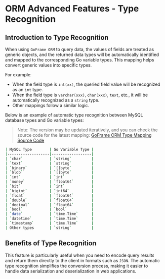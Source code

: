 # ORM Advanced Features - Type Recognition

## Introduction to Type Recognition

When using `GoFrame ORM` to query data, the values of fields are treated as generic objects, and the returned data types will be automatically identified and mapped to the corresponding Go variable types. This mapping helps convert generic values into specific types.

For example:

- When the field type is `int(xx)`, the queried field value will be recognized as an `int` type.
- When the field type is `varchar(xxx)`, `char(xxx)`, `text`, etc., it will be automatically recognized as a `string` type.
- Other mappings follow a similar logic.

Below is an example of automatic type recognition between MySQL database types and Go variable types:

> Note: The version may be updated iteratively, and you can check the source code for the latest mapping: [GoFrame ORM Type Mapping Source Code](https://github.com/gogf/gf/blob/master/database/gdb/gdb_core_structure.go)

```bash
| MySQL Type        | Go Variable Type |
|-------------------|------------------|
| `char`            | `string`         |
| `text`            | `string`         |
| `binary`          | `[]byte`         |
| `blob`            | `[]byte`         |
| `int`             | `int`            |
| `money`           | `float64`        |
| `bit`             | `int`            |
| `bigint`          | `int64`          |
| `float`           | `float64`        |
| `double`          | `float64`        |
| `decimal`         | `float64`        |
| `bool`            | `bool`           |
| `date`            | `time.Time`      |
| `datetime`        | `time.Time`      |
| `timestamp`       | `time.Time`      |
| Other types       | `string`         |
```

## Benefits of Type Recognition

This feature is particularly useful when you need to encode query results and return them directly to the client in formats such as `JSON`. The automatic type recognition simplifies the conversion process, making it easier to handle data serialization and deserialization in web applications.
